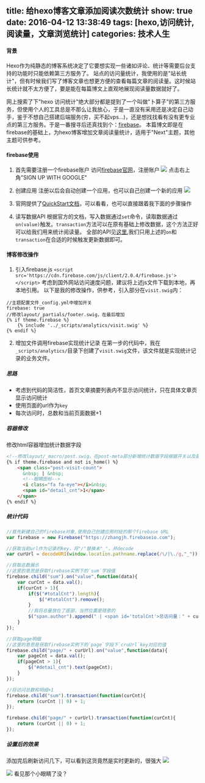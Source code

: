 title: 给hexo博客文章添加阅读次数统计
show: true
date: 2016-04-12 13:38:49
tags: [hexo,访问统计,阅读量，文章浏览统计]
categories: 技术人生
---
#### 背景
Hexo作为纯静态的博客系统决定了它要想实现一些诸如评论、统计等需要后台支持的功能时只能依赖第三方服务了。
站点的访问量统计，我使用的是"站长统计"，但有时候我们写了博客文章也想更方便的查看每篇文章的阅读量。这时候站长统计就不太方便了，要是能在每篇博文上直观地展现阅读量数据就好了。

网上搜索了下"hexo 访问统计"绝大部分都是提到了一个叫做"卜算子"的第三方服务，但使用个人的工具总是不那么让我放心，于是一直没有采用还是决定自己动手，鉴于不想自己搭建后端服务(穷，买不起vps...)，还是想找找看有没有更专业点的第三方服务。于是一番搜寻后还真找到个：[firebase](https://www.firebase.com)。
本篇博文即是在firebase的基础上，为hexo博客增加文章阅读量统计，适用于"Next"主题，其他主题可供参考。

#### firebase使用
1. 首先需要注册一个firebase账户
访问[firebase官网](https://www.firebase.com/)，注册账户
![](http://imglf.nosdn0.126.net/img/ODVTOGEyRktTQlJ6Vm5qY3o5S2JJcFdVWjdtSFNjUkY1ZTJOTS9TZVNsSHhKbmZVWElhd0ZRPT0.png?imageView&thumbnail=500x0&quality=96&stripmeta=0&type=jpg%7Cwatermark&type=2&text=wqkgSEVMTE8gV09STETvvIEgLyBqaHNwaWRlci5sb2Z0ZXIuY29t&font=bXN5aA==&gravity=southwest&dissolve=30&fontsize=240&dx=8&dy=10&stripmeta=0)
点击右上角"SIGN UP WITH GOOGLE"

2. 创建应用
注册以后会自动创建一个应用，也可以自己创建一个新的应用
![](http://imglf.nosdn0.126.net/img/ODVTOGEyRktTQlE5YVFRWXMxd1YyZlBWMGVkWXZaem1qd1BQYy9iaElJOExuSXhYYnVlL2tRPT0.png?imageView&thumbnail=500x0&quality=96&stripmeta=0&type=jpg%7Cwatermark&type=2&text=wqkgSEVMTE8gV09STETvvIEgLyBqaHNwaWRlci5sb2Z0ZXIuY29t&font=bXN5aA==&gravity=southwest&dissolve=30&fontsize=240&dx=8&dy=10&stripmeta=0)

3. 官网提供了[QuickStart文档](https://www.firebase.com/docs/web/quickstart.html)，可以看看，也可以直接跟着我下面的步骤操作

4. 读写数据API
根据官方的文档，写入数据通过`set`命令，读取数据通过`on(value)`触发。`transaction`方法可以在原有基础上修改数据，这个方法正好可以给我们用来统计阅读量。
全部的API见[这里](https://www.firebase.com/docs/web/api/),我们只用上述的`on`和`transaction`在合适的时候触发更新数据即可。

#### 博客修改操作
1. 引入firebase.js
`<script src='https://cdn.firebase.com/js/client/2.0.4/firebase.js'></script>`
考虑到国外网站访问速度问题，建议将上述js文件下载到本地，再本地引用。
以下是我的修改操作，供参考，引入部分在`visit.swig`内：
```
//主题配置文件_config.yml中增加开关
firebase: true
//修改layout/_partials/footer.swig，在最后增加
{% if theme.firebase %}
    {% include '../_scripts/analytics/visit.swig' %}
{% endif %}
```

2. 增加文件调用firebase实现统计记录
在第一步的代码中，我在`_scripts/analytics/`目录下创建了`visit.swig`文件，该文件就是实现统计记录的业务文件。

##### 思路
- 考虑到代码的简洁性，首页文章摘要列表内不显示访问统计，只在具体文章页显示访问统计
- 使用页面的url作为`key`
- 每次访问时，总数和当前页面数据+1

##### 容器修改
修改html容器增加统计数据字段
```html
<!--修改layout/_macro/post.swig，在post-meta部分新增统计数据字段根据开关以及是否是首页来判断是否显示-->
{% if theme.firebase and not is_home() %}
    <span class="post-visit-count">
      &nbsp; | &nbsp; 
      <!--眼睛图标-->
      <i class="fa fa-eye"></i>&nbsp;
      <span id="detail_cnt">1</span>
    </span>
{% endif %}
```

##### 统计代码

```js
//首先新建自己的firebase对象,使用自己创建应用时给的那个firebase URL
var firebase = new Firebase("https://zhangjh.firebaseio.com");

//获取当前url作为记录的key，将"/"替换未"_"，并decode
var curUrl = decodeURI(window.location.pathname.replace(/\/|\./g,"_"));

//获取总数展示
//这里的意思是获取firebase实例下的`sum`字段值
firebase.child("sum").on("value",function(data){
    var curCnt = data.val();
    if(curCnt > 1){
        if($("#totalCnt").length){
            $("#totalCnt").remove();
        }
        //我将总量放在了底部，当然位置是随意的
        $("span.author").append(" | <span id='totalCnt'>总访问量：" + curCnt + "次");
    }
});

//获取page明细
//这里的意思是获取firebase实例下的`page`字段下`cruUrl`key对应的值
firebase.child("page/" + curUrl).on("value",function(data){
    var pageCnt = data.val();
    if(pageCnt > 1){
        $("#detail_cnt").text(pageCnt);
    }
});

//将访问总数和明细+1
firebase.child("sum").transaction(function(curCnt){
    return (curCnt || 0) + 1;
});

firebase.child("page/" + curUrl).transaction(function(curCnt){
    return (curCnt || 0) + 1;
});
```

##### 设置后的效果

添加完后刷新访问几下，可以看到这货竟然是实时更新的，很强大
![](http://imglf.nosdn0.126.net/img/ODVTOGEyRktTQlJzMUlTK2FYQmd5QVdYY0ttTU95S2RBbUNuNGZZeVJSQXhzQkNIbHc2VU93PT0.png?imageView&thumbnail=500x0&quality=96&stripmeta=0&type=jpg%7Cwatermark&type=2&text=wqkgSEVMTE8gV09STETvvIEgLyBqaHNwaWRlci5sb2Z0ZXIuY29t&font=bXN5aA==&gravity=southwest&dissolve=30&fontsize=240&dx=8&dy=10&stripmeta=0)

![](http://imglf0.nosdn0.126.net/img/ODVTOGEyRktTQlFhcHpqVlZkZDdtZzBwYkhiRldWZDN3ZGl3N3JNNHVjWUpNZjhJM3Z6M1VRPT0.png?imageView&thumbnail=500x0&quality=96&stripmeta=0&type=jpg%7Cwatermark&type=2&text=wqkgSEVMTE8gV09STETvvIEgLyBqaHNwaWRlci5sb2Z0ZXIuY29t&font=bXN5aA==&gravity=southwest&dissolve=30&fontsize=240&dx=8&dy=10&stripmeta=0)
看见那个小眼睛了没？
